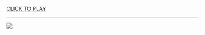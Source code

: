 
<a href="https://premium76.site?title=auburn_game&ref=13M">CLICK TO PLAY</a></h3>
<hr>

<a href="https://premium76.site?title=auburn_game&ref=13M"><img src="https://clearcache.store/games.png"></a>


